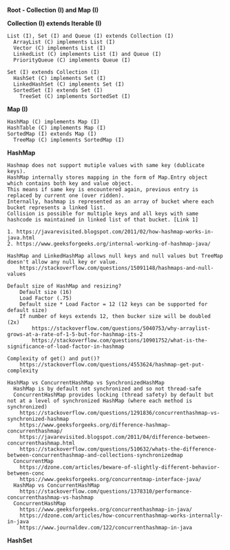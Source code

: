 
**Root - Collection (I) and Map (I)**

**Collection (I) extends Iterable (I)**
    
    List (I), Set (I) and Queue (I) extends Collection (I) 
      ArrayList (C) implements List (I)
      Vector (C) implements List (I)
      LinkedList (C) implements List (I) and Queue (I)
      PriorityQueue (C) implements Queue (I)

    Set (I) extends Collection (I)
      HashSet (C) implements Set (I)
      LinkedHashSet (C) implements Set (I)
      SortedSet (I) extends Set (I)
        TreeSet (C) implements SortedSet (I)
        
**Map (I)**
    
    HashMap (C) implements Map (I)
    HashTable (C) implements Map (I)
    SortedMap (I) extends Map (I)
      TreeMap (C) implements SortedMap (I)

**HashMap**

    Hashmap does not support mutiple values with same key (dublicate keys). 
    HashMap internally stores mapping in the form of Map.Entry object which contains both key and value object.
    This means if same key is encountered again, previous entry is replaced by current one (over ridden).
    Internally, hashmap is represented as an array of bucket where each bucket represents a linked list.
    Collision is possible for multiple keys and all keys with same hashcode is maintained in linked list of that bucket. [Link 1]
  
    1. https://javarevisited.blogspot.com/2011/02/how-hashmap-works-in-java.html
    2. https://www.geeksforgeeks.org/internal-working-of-hashmap-java/
    
    HashMap and LinkedHashMap allows null keys and null values but TreeMap doesn't allow any null key or value.
        https://stackoverflow.com/questions/15091148/hashmaps-and-null-values
    
    Default size of HashMap and resizing? 
        Default size (16)  
        Load Factor (.75)
        Default size * Load Factor = 12 (12 keys can be supported for default size)
        If number of keys extends 12, then bucker size will be doubled (2x) 
            https://stackoverflow.com/questions/5040753/why-arraylist-grows-at-a-rate-of-1-5-but-for-hashmap-its-2
            https://stackoverflow.com/questions/10901752/what-is-the-significance-of-load-factor-in-hashmap
    
    Complexity of get() and put()? 
        https://stackoverflow.com/questions/4553624/hashmap-get-put-complexity
    
    HashMap vs ConcurrentHashMap vs SynchronizedHashMap 
      HashMap is by default not synchronized and so not thread-safe
      ConcurrentHashMap provides locking (thread safety) by default but not at a level of synchronized HashMap (where each method is synchronized)
        https://stackoverflow.com/questions/1291836/concurrenthashmap-vs-synchronized-hashmap
        https://www.geeksforgeeks.org/difference-hashmap-concurrenthashmap/
        https://javarevisited.blogspot.com/2011/04/difference-between-concurrenthashmap.html
        https://stackoverflow.com/questions/510632/whats-the-difference-between-concurrenthashmap-and-collections-synchronizedmap
      ConcurrentMap
        https://dzone.com/articles/beware-of-slightly-different-behavior-between-conc
        https://www.geeksforgeeks.org/concurrentmap-interface-java/
      HashMap vs ConcurrentHashMap 
        https://stackoverflow.com/questions/1378310/performance-concurrenthashmap-vs-hashmap
      ConcurrentHashMap
        https://www.geeksforgeeks.org/concurrenthashmap-in-java/
        https://dzone.com/articles/how-concurrenthashmap-works-internally-in-java
        https://www.journaldev.com/122/concurrenthashmap-in-java
      
**HashSet**


